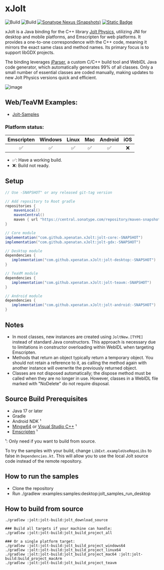 # xJolt

![Build](https://github.com/xpenatan/xJolt/actions/workflows/release.yml/badge.svg)
![Build](https://github.com/xpenatan/xJolt/actions/workflows/snapshot.yml/badge.svg)
[![Sonatype Nexus (Snapshots)](https://img.shields.io/nexus/releases/com.github.xpenatan.xJolt/jolt-core?nexusVersion=2&server=https%3A%2F%2Foss.sonatype.org&label=release)](https://repo.maven.apache.org/maven2/com/github/xpenatan/xJolt/)
[![Static Badge](https://img.shields.io/badge/snapshot---SNAPSHOT-red)](https://oss.sonatype.org/content/repositories/snapshots/com/github/xpenatan/xJolt/)

xJolt is a Java binding for the C++ library [Jolt Physics](https://github.com/jrouwe/JoltPhysics), utilizing JNI for desktop and mobile platforms, and Emscripten for web platforms. It provides a one-to-one correspondence with the C++ code, meaning it mirrors the exact same class and method names. Its primary focus is to support libGDX projects.

The binding leverages [jParser](https://github.com/xpenatan/jParser), a custom C/C++ build tool and WebIDL Java code generator, which automatically generates 99% of all classes. Only a small number of essential classes are coded manually, making updates to new Jolt Physics versions quick and efficient.

![image](https://github.com/user-attachments/assets/98ab1f09-6b00-4665-8082-40179f3fbf74)


## Web/TeaVM Examples:
* [Jolt-Samples](https://xpenatan.github.io/xJolt/examples/samples/)


### Platform status:

| Emscripten | Windows | Linux | Mac | Android | iOS |
|:----------:|:-------:|:-----:|:---:|:-------:|:---:|
|     ✅      | ✅ | ✅ |  ✅  | ✅ | ❌ |

* ✅: Have a working build.
* ❌: Build not ready.

## Setup
```groovy
// Use -SNAPSHOT" or any released git-tag version

// Add repository to Root gradle
repositories {
    mavenLocal()
    mavenCentral()
    maven { url "https://central.sonatype.com/repository/maven-snapshots/" }
}

// Core module
implementation("com.github.xpenatan.xJolt:jolt-core:-SNAPSHOT")
implementation("com.github.xpenatan.xJolt:jolt-gdx:-SNAPSHOT")

// Desktop module
dependencies {
   implementation("com.github.xpenatan.xJolt:jolt-desktop:-SNAPSHOT")
}

// TeaVM module
dependencies {
   implementation("com.github.xpenatan.xJolt:jolt-teavm:-SNAPSHOT")
}

// Android module
dependencies {
   implementation("com.github.xpenatan.xJolt:jolt-android:-SNAPSHOT")
}
```

## Notes
* In most classes, new instances are created using `JoltNew.[TYPE]` instead of standard Java constructors. This approach is necessary due to limitations in constructor overloading within WebIDL when targeting Emscripten.
* Methods that return an object typically return a temporary object. You should not retain a reference to it, as calling the method again with another instance will overwrite the previously returned object.
* Classes are not disposed automatically; the dispose method must be called when they are no longer in use. However, classes in a WebIDL file marked with "NoDelete" do not require disposal.

## Source Build Prerequisites

- Java 17 or later
- Gradle
- Android NDK ¹
- [Mingw64](https://github.com/niXman/mingw-builds-binaries/releases) or [Visual Studio C++](https://visualstudio.microsoft.com/vs/community/) ¹
- [Emscripten](https://emscripten.org/) ¹

¹: Only need if you want to build from source.

To try the samples with your build, change `LibExt.exampleUseRepoLibs` to false in `Dependencies.kt`. This will allow you to use the local Jolt source code instead of the remote repository.

## How to run the samples
- Clone the repository
- Run ./gradlew :examples:samples:desktop:jolt_samples_run_desktop


## How to build from source

```
./gradlew :jolt:jolt-build:jolt_download_source

### Build all targets if your machine can handle:
./gradlew :jolt:jolt-build:jolt_build_project_all

### Or a single platform target:
./gradlew :jolt:jolt-build:jolt_build_project_windows64
./gradlew :jolt:jolt-build:jolt_build_project_linux64
./gradlew :jolt:jolt-build:jolt_build_project_mac64 :jolt:jolt-build:build_project_macArm
./gradlew :jolt:jolt-build:jolt_build_project_teavm
```
